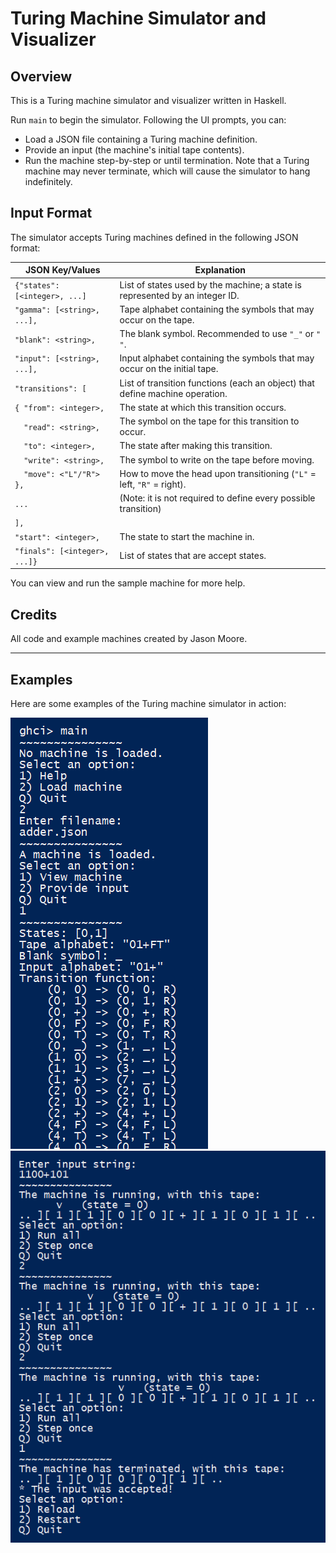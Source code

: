# Turing Machine Simulator and Visualizer

## Overview
This is a Turing machine simulator and visualizer written in Haskell.

Run `main` to begin the simulator. Following the UI prompts, you can:
- Load a JSON file containing a Turing machine definition.
- Provide an input (the machine's initial tape contents).
- Run the machine step-by-step or until termination.
Note that a Turing machine may never terminate, which will cause the simulator to hang indefinitely.

## Input Format
The simulator accepts Turing machines defined in the following JSON format:

| JSON Key/Values      | Explanation                                                                  |
|-----------------------|-----------------------------------------------------------------------------|
| `{"states": [<integer>, ...]` | List of states used by the machine; a state is represented by an integer ID. |
| `"gamma": [<string>, ...],`   | Tape alphabet containing the symbols that may occur on the tape.             |
| `"blank": <string>,`          | The blank symbol. Recommended to use `"_"` or `" "`.                         |
| `"input": [<string>, ...],`   | Input alphabet containing the symbols that may occur on the initial tape.    |
| `"transitions": [`            | List of transition functions (each an object) that define machine operation. |
| `{ "from": <integer>,`        | The state at which this transition occurs.                                   |
| `  "read": <string>,`         | The symbol on the tape for this transition to occur.                         |
| `  "to": <integer>,`          | The state after making this transition.                                      |
| `  "write": <string>,`        | The symbol to write on the tape before moving.                               |
| `  "move": <"L"/"R"> },`      | How to move the head upon transitioning (`"L"` = left, `"R"` = right).           |
| `...`                         | (Note: it is not required to define every possible transition)              |
| `],`                          |                                                                             |
| `"start": <integer>,`         | The state to start the machine in.                                           |
| `"finals": [<integer>, ...]}` | List of states that are accept states.                                       |

You can view and run the sample machine for more help.

## Credits
All code and example machines created by Jason Moore.

---

## Examples
Here are some examples of the Turing machine simulator in action:

![Example loading machine](./loadingExample.png)
![Example running machine](./runningExample.png)